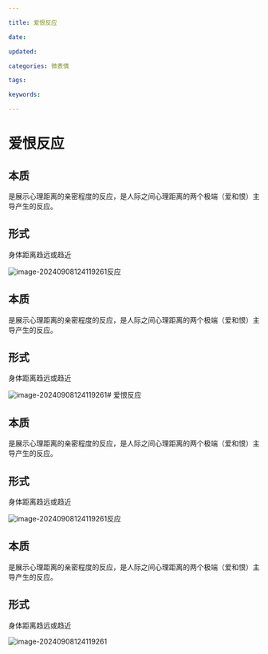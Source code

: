 ```yaml
---

title: 爱恨反应

date: 

updated: 

categories: 微表情

tags: 

keywords: 

---
```

# 爱恨反应

## 本质

是展示心理距离的亲密程度的反应，是人际之间心理距离的两个极端（爱和恨）主导产生的反应。

##  形式

身体距离趋远或趋近

![image-20240908124119261](./../../TyporaImage/MicroExpression/image-20240908124119261.png)反应

## 本质

是展示心理距离的亲密程度的反应，是人际之间心理距离的两个极端（爱和恨）主导产生的反应。

##  形式

身体距离趋远或趋近

![image-20240908124119261](./../../TyporaImage/MicroExpression/image-20240908124119261.png)# 爱恨反应

## 本质

是展示心理距离的亲密程度的反应，是人际之间心理距离的两个极端（爱和恨）主导产生的反应。

##  形式

身体距离趋远或趋近

![image-20240908124119261](./../../TyporaImage/MicroExpression/image-20240908124119261.png)反应

## 本质

是展示心理距离的亲密程度的反应，是人际之间心理距离的两个极端（爱和恨）主导产生的反应。

##  形式

身体距离趋远或趋近

![image-20240908124119261](./../../TyporaImage/MicroExpression/image-20240908124119261.png)